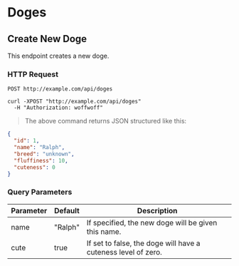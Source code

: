 # Doges

## Create New Doge

This endpoint creates a new doge.

### HTTP Request

`POST http://example.com/api/doges`

```shell
curl -XPOST "http://example.com/api/doges"
  -H "Authorization: woffwoff"
```

> The above command returns JSON structured like this:

```json
{
  "id": 1,
  "name": "Ralph",
  "breed": "unknown",
  "fluffiness": 10,
  "cuteness": 0
}
```

### Query Parameters

Parameter | Default | Description
--------- | ------- | -----------
name | "Ralph" | If specified, the new doge will be given this name.
cute | true | If set to false, the doge will have a cuteness level of zero.
